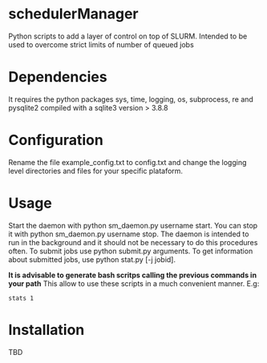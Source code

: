 # schedulerManager
Python scripts to add a layer of control on top of SLURM. Intended to be used to overcome strict limits of number of queued jobs

# Dependencies
It requires the python packages sys, time, logging, os, subprocess, re and pysqlite2 compiled with a sqlite3 version > 3.8.8

# Configuration
Rename the file example_config.txt to config.txt and change the logging level directories and files for your specific plataform.

# Usage
Start the daemon with python sm_daemon.py username start. You can stop it with python sm_daemon.py username stop. The daemon is intended to run in the background and it should not be necessary to do this procedures often.
To submit jobs use python submit.py arguments. To get information about submitted jobs, use python stat.py [-j jobid].

**It is advisable to generate bash scritps calling the previous commands in your path** This allow to use these scripts in a much convenient manner. E.g:
```
stats 1
```

# Installation
TBD

